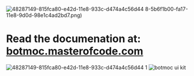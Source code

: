 ![48287149-815fca80-e42d-11e8-933c-d474a4c56d44](https://user-images.githubusercontent.com/18271248/49664425-79d51680-fa17-11e8-866c-8a0d405159e9.png)
8-5b6f1b00-fa17-11e8-9d0d-98e1c4ad2bd7.png)

# Read the documenation at: [botmoc.masterofcode.com](https://botmoc.masterofcode.com/)
![48287149-815fca80-e42d-11e8-933c-d474a4c56d44 1](https://user-images.githubusercontent.com/18271248/49664310-1b0f9d00-fa17-11e8-9945-3efc5e5edd25.png)
![botmoc ui kit](https://user-images.githubusercontent.com/18271248/48287149-815fca80-e42d-11e8-933c-d474a4c56d44.png)
